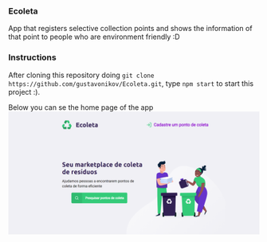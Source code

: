 ### Ecoleta
App that registers selective collection points and shows the information of that point to people who are environment friendly :D

### Instructions
After cloning this repository doing ```git clone https://github.com/gustavonikov/Ecoleta.git```, 
type ```npm start``` to start this project :).

Below you can se the home page of the app
![ecoleta-home](/public/images/ecoleta-home.png)
